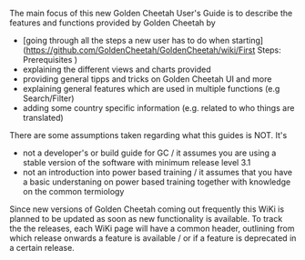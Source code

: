 The main focus of this new Golden Cheetah User's Guide is to describe the features and functions provided by Golden Cheetah by 
* [going through all the steps a new user has to do when starting](https://github.com/GoldenCheetah/GoldenCheetah/wiki/First Steps: Prerequisites )
* explaining the different views and charts provided
* providing general tipps and tricks on Golden Cheetah UI and more
* explaining general features which are used in multiple functions (e.g Search/Filter)
* adding some country specific information (e.g. related to who things are translated)

There are some assumptions taken regarding what this guides is NOT. It's
* not a developer's or build guide for GC / it assumes you are using a stable version of the software with minimum release level 3.1
* not an introduction into power based training / it assumes that you have a basic understaning on power based training together with knowledge on the common termiology

Since new versions of Golden Cheetah coming out frequently this WiKi is planned to be updated as soon as new functionality is available. To track the the releases, each WiKi page will have a common header, outlining from which release onwards a feature is available / or if a feature is deprecated in a certain release.



